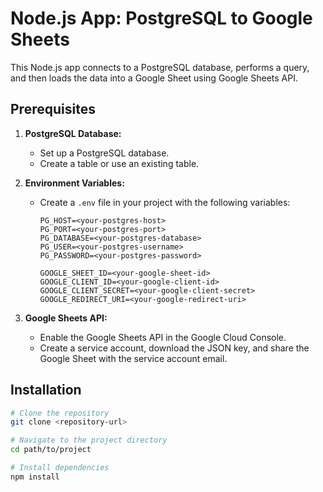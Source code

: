 # Node.js App: PostgreSQL to Google Sheets

This Node.js app connects to a PostgreSQL database, performs a query, and then loads the data into a Google Sheet using Google Sheets API.

## Prerequisites

1. **PostgreSQL Database:**
   - Set up a PostgreSQL database.
   - Create a table or use an existing table.

2. **Environment Variables:**
   - Create a `.env` file in your project with the following variables:

     ```env
     PG_HOST=<your-postgres-host>
     PG_PORT=<your-postgres-port>
     PG_DATABASE=<your-postgres-database>
     PG_USER=<your-postgres-username>
     PG_PASSWORD=<your-postgres-password>

     GOOGLE_SHEET_ID=<your-google-sheet-id>
     GOOGLE_CLIENT_ID=<your-google-client-id>
     GOOGLE_CLIENT_SECRET=<your-google-client-secret>
     GOOGLE_REDIRECT_URI=<your-google-redirect-uri>
     ```

3. **Google Sheets API:**
   - Enable the Google Sheets API in the Google Cloud Console.
   - Create a service account, download the JSON key, and share the Google Sheet with the service account email.

## Installation

```bash
# Clone the repository
git clone <repository-url>

# Navigate to the project directory
cd path/to/project

# Install dependencies
npm install
